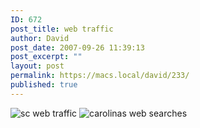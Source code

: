 ```yaml
---
ID: 672
post_title: web traffic
author: David
post_date: 2007-09-26 11:39:13
post_excerpt: ""
layout: post
permalink: https://macs.local/david/233/
published: true
---
```

<img src="http://www.davidwindham.org/images/traffic.png" alt="sc web traffic">
<img src="http://www.davidwindham.org/images/trends.png" alt="carolinas web searches">